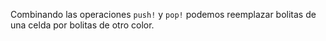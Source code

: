 Combinando las operaciones `push!` y `pop!` podemos reemplazar bolitas de una celda por bolitas de otro color.

